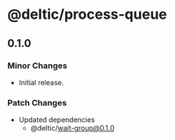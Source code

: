 # @deltic/process-queue

## 0.1.0

### Minor Changes

- Initial release.

### Patch Changes

- Updated dependencies
  - @deltic/wait-group@0.1.0
